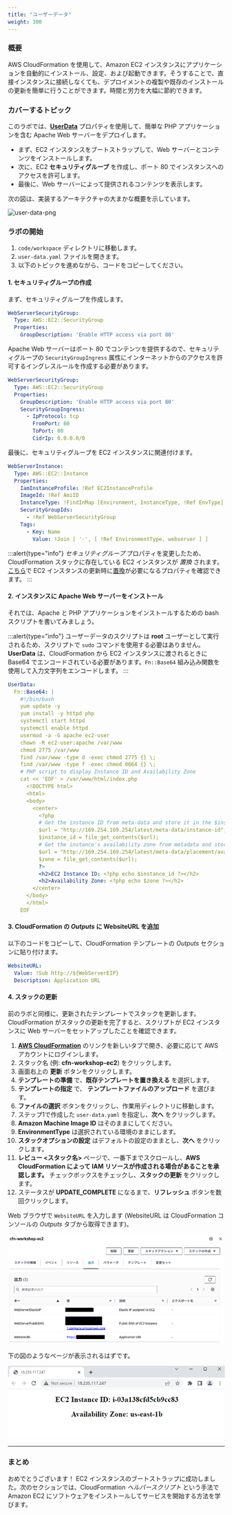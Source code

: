 ```yaml
---
title: "ユーザーデータ"
weight: 300
---
```


### 概要

AWS CloudFormation を使用して、Amazon EC2 インスタンスにアプリケーションを自動的にインストール、設定、および起動できます。そうすることで、直接インスタンスに接続しなくても、デプロイメントの複製や既存のインストールの更新を簡単に行うことができます。時間と労力を大幅に節約できます。

### カバーするトピック
このラボでは、**[UserData](https://docs.aws.amazon.com/ja_jp/AWSEC2/latest/UserGuide/user-data.html)** プロパティを使用して、簡単な PHP アプリケーションを含む Apache Web サーバーをデプロイします。

+ まず、EC2 インスタンスをブートストラップして、Web サーバーとコンテンツをインストールします。
+ 次に、EC2 **セキュリティグループ** を作成し、ポート 80 でインスタンスへのアクセスを許可します。
+ 最後に、Web サーバーによって提供されるコンテンツを表示します。

次の図は、実装するアーキテクチャの大まかな概要を示しています。

![user-data-png](/static/basics/operations/user-data/userdata.png)

### ラボの開始

1. `code/workspace` ディレクトリに移動します。
1. `user-data.yaml` ファイルを開きます。
1. 以下のトピックを進めながら、コードをコピーしてください。


#### 1. セキュリティグループの作成

まず、セキュリティグループを作成します。

```yaml
WebServerSecurityGroup:
  Type: AWS::EC2::SecurityGroup
  Properties:
    GroupDescription: 'Enable HTTP access via port 80'
```

Apache Web サーバーはポート 80 でコンテンツを提供するので、セキュリティグループの `SecurityGroupIngress` 属性にインターネットからのアクセスを許可するイングレスルールを作成する必要があります。

```yaml
WebServerSecurityGroup:
  Type: AWS::EC2::SecurityGroup
  Properties:
    GroupDescription: 'Enable HTTP access via port 80'
    SecurityGroupIngress:
      - IpProtocol: tcp
        FromPort: 80
        ToPort: 80
        CidrIp: 0.0.0.0/0
```

最後に、セキュリティグループを EC2 インスタンスに関連付けます。

```yaml
WebServerInstance:
  Type: AWS::EC2::Instance
  Properties:
    IamInstanceProfile: !Ref EC2InstanceProfile
    ImageId: !Ref AmiID
    InstanceType: !FindInMap [Environment, InstanceType, !Ref EnvType]
    SecurityGroupIds:
      - !Ref WebServerSecurityGroup
    Tags:
      - Key: Name
        Value: !Join [ '-', [ !Ref EnvironmentType, webserver ] ]
```

:::alert{type="info"}
_セキュリティグループ_ プロパティを変更したため、CloudFormation スタックに存在している EC2 インスタンスが _置換_ されます。[こちら](https://docs.aws.amazon.com/ja_jp/AWSCloudFormation/latest/UserGuide/aws-properties-ec2-instance.html?shortFooter=true#aws-properties-ec2-instance-properties)で EC2 インスタンスの更新時に[置換](https://docs.aws.amazon.com/ja_jp/AWSCloudFormation/latest/UserGuide/using-cfn-updating-stacks-update-behaviors.html#update-replacement)が必要になるプロパティを確認できます。
:::


#### 2. インスタンスに Apache Web サーバーをインストール

それでは、Apache と PHP アプリケーションをインストールするための bash スクリプトを書いてみましょう。

:::alert{type="info"}
ユーザーデータのスクリプトは **root** ユーザーとして実行されるため、スクリプトで `sudo` コマンドを使用する必要はありません。\
**UserData** は、CloudFormation から EC2 インスタンスに渡されるときに Base64 でエンコードされている必要があります。`Fn::Base64` 組み込み関数を使用して入力文字列をエンコードします。
:::

```yaml
UserData:
  Fn::Base64: |
    #!/bin/bash
    yum update -y
    yum install -y httpd php
    systemctl start httpd
    systemctl enable httpd
    usermod -a -G apache ec2-user
    chown -R ec2-user:apache /var/www
    chmod 2775 /var/www
    find /var/www -type d -exec chmod 2775 {} \;
    find /var/www -type f -exec chmod 0664 {} \;
    # PHP script to display Instance ID and Availability Zone
    cat << 'EOF' > /var/www/html/index.php
      <!DOCTYPE html>
      <html>
      <body>
        <center>
          <?php
          # Get the instance ID from meta-data and store it in the $instance_id variable
          $url = "http://169.254.169.254/latest/meta-data/instance-id";
          $instance_id = file_get_contents($url);
          # Get the instance's availability zone from metadata and store it in the $zone variable
          $url = "http://169.254.169.254/latest/meta-data/placement/availability-zone";
          $zone = file_get_contents($url);
          ?>
          <h2>EC2 Instance ID: <?php echo $instance_id ?></h2>
          <h2>Availability Zone: <?php echo $zone ?></h2>
        </center>
      </body>
      </html>
    EOF
```

#### 3. CloudFormation の _Outputs_ に **WebsiteURL** を追加

以下のコードをコピーして、CloudFormation テンプレートの _Outputs_ セクションに貼り付けます。

```yaml
WebsiteURL:
  Value: !Sub http://${WebServerEIP}
  Description: Application URL
```

#### 4. スタックの更新

前のラボと同様に、更新されたテンプレートでスタックを更新します。CloudFormation がスタックの更新を完了すると、スクリプトが EC2 インスタンスに Web サーバーをセットアップしたことを確認できます。

1. **[AWS CloudFormation](https://console.aws.amazon.com/cloudformation)** のリンクを新しいタブで開き、必要に応じて AWS アカウントにログインします。
1. スタック名 (例: **cfn-workshop-ec2**) をクリックします。
1. 画面右上の **更新** ボタンをクリックします。
1. **テンプレートの準備** で、**既存テンプレートを置き換える** を選択します。
1. **テンプレートの指定** で、 **テンプレートファイルのアップロード** を選びます。
1. **ファイルの選択** ボタンをクリックし、作業用ディレクトリに移動します。
1. ステップ1で作成した `user-data.yaml` を指定し、**次へ** をクリックします。
1. **Amazon Machine Image ID** はそのままにしてください。
1. **EnvironmentType** は選択されている環境のままにします。
1. **スタックオプションの設定** はデフォルトの設定のままとし、**次へ** をクリックします。
1. **レビュー <スタック名>** ページで、一番下までスクロールし、**AWS CloudFormation によって IAM リソースが作成される場合があることを承認します。** チェックボックスをチェックし、**スタックの更新** をクリックします。
1. ステータスが **UPDATE_COMPLETE** になるまで、**リフレッシュ** ボタンを数回クリックします。

Web ブラウザで `WebsiteURL` を入力します (WebsiteURL は CloudFormation コンソールの _Outputs_ タブから取得できます)。

![outputs](/static/basics/operations/user-data/outputs-1.ja.png)

下の図のようなページが表示されるはずです。

![php-page](/static/basics/operations/user-data/php.png)

---
### まとめ

おめでとうございます！ EC2 インスタンスのブートストラップに成功しました。次のセクションでは、CloudFormation _ヘルパースクリプト_ という手法で Amazon EC2 にソフトウェアをインストールしてサービスを開始する方法を学びます。
